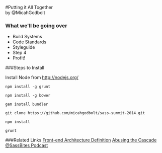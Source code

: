 #Putting it All Together<br>by @MicahGodbolt


### What we'll be going over
- Build Systems
- Code Standards
- Styleguide
- Step 4
- Profit!

###Steps to Install

Install Node from http://nodejs.org/

`npm install -g grunt`

`npm install -g bower`

`gem install bundler`

`git clone https://github.com/micahgodbolt/sass-summit-2014.git`

`npm install`

`grunt`

###Related Links
[Front-end Architecture Definition](https://github.com/micahgodbolt/front-end-architecture)
[Abusing the Cascade](http://www.phase2technology.com/blog/used-and-abused-css-inheritance-and-our-misuse-of-the-cascade/)
[@SassBites Podcast](https://www.youtube.com/user/sassbites)

